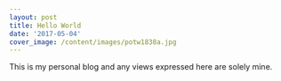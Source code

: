 ```yaml
---
layout: post
title: Hello World
date: '2017-05-04'
cover_image: /content/images/potw1838a.jpg
---
```


This is my personal blog and any views expressed here are solely mine.